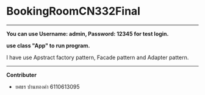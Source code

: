 # BookingRoomCN332Final

---

**You can use Username: admin, Password: 12345 for test login.**

**use class "App" to run program.**

I have use Apstract factory pattern, Facade pattern and Adapter pattern.

---

**Contributer**

- ยศธร ปานทองคำ 6110613095
